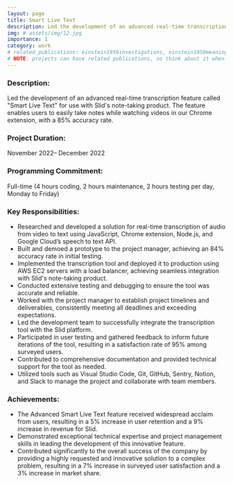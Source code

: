 ```yaml
---
layout: page
title: Smart Live Text
description: Led the development of an advanced real-time transcription feature
img: # assets/img/12.jpg
importance: 1
category: work
# related_publications: einstein1956investigations, einstein1950meaning
# NOTE: projects can have related publications, so think about it when you work on projects at Slid
---
```


<!-- NOTE: Every project has a beautiful feature showcase page.
It's easy to include images in a flexible 3-column grid format.
Make your photos 1/3, 2/3, or full width.

To give your project a background in the portfolio page, just add the img tag to the front matter like so:

    ---
    layout: page
    title: project
    description: a project with a background image
    img: /assets/img/12.jpg
    --- -->

<div>
    <h3>Description:</h3>
    <p>Led the development of an advanced real-time transcription feature called "Smart Live Text" for use with Slid's note-taking product. The feature enables users to easily take notes while watching videos in our Chrome extension, with a 85% accuracy rate.</p>
    <h3>Project Duration:</h3>
    <p>November 2022– December 2022 </p>
    <h3>Programming Commitment:</h3>
    <p>Full-time (4 hours coding, 2 hours maintenance, 2 hours testing per day, Monday to Friday)</p>
    <h3>Key Responsibilities:</h3>
    <ul>
        <li>Researched and developed a solution for real-time transcription of audio from video to text using JavaScript, Chrome extension, Node.js, and Google Cloud’s speech to text API.</li>
        <li>Built and demoed a prototype to the project manager, achieving an 84% accuracy rate in initial testing.</li>
        <li>Implemented the transcription tool and deployed it to production using AWS EC2 servers with a load balancer, achieving seamless integration with Slid's note-taking product.</li>
        <li>Conducted extensive testing and debugging to ensure the tool was accurate and reliable.</li>
        <li>Worked with the project manager to establish project timelines and deliverables, consistently meeting all deadlines and exceeding expectations.</li>
        <li>Led the development team to successfully integrate the transcription tool with the Slid platform.</li>
        <li>Participated in user testing and gathered feedback to inform future iterations of the tool, resulting in a satisfaction rate of 95% among surveyed users.</li>
        <li>Contributed to comprehensive documentation and provided technical support for the tool as needed.</li>
        <li>Utilized tools such as Visual Studio Code, Git, GitHub, Sentry, Notion, and Slack to manage the project and collaborate with team members.</li>
    </ul>
    <h3>Achievements:</h3>
    <ul>
        <li>The Advanced Smart Live Text feature received widespread acclaim from users, resulting in a 5% increase in user retention and a 9% increase in revenue for Slid.</li>
        <li>Demonstrated exceptional technical expertise and project management skills in leading the development of this innovative feature.</li>
        <li>Contributed significantly to the overall success of the company by providing a highly requested and innovative solution to a complex problem, resulting in a 7% increase in surveyed user satisfaction and a 3% increase in market share.</li>
    </ul>
</div>
